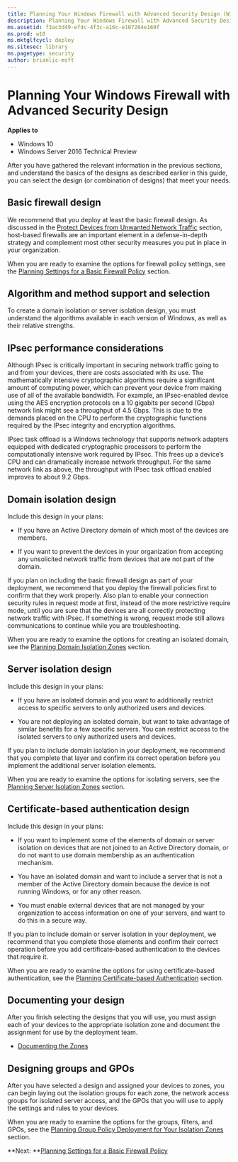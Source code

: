 ```yaml
---
title: Planning Your Windows Firewall with Advanced Security Design (Windows 10)
description: Planning Your Windows Firewall with Advanced Security Design
ms.assetid: f3ac3d49-ef4c-4f3c-a16c-e107284e169f
ms.prod: w10
ms.mktglfcycl: deploy
ms.sitesec: library
ms.pagetype: security
author: brianlic-msft
---
```


# Planning Your Windows Firewall with Advanced Security Design

**Applies to**
-   Windows 10
-   Windows Server 2016 Technical Preview

After you have gathered the relevant information in the previous sections, and understand the basics of the designs as described earlier in this guide, you can select the design (or combination of designs) that meet your needs.

## Basic firewall design

We recommend that you deploy at least the basic firewall design. As discussed in the [Protect Devices from Unwanted Network Traffic](protect-devices-from-unwanted-network-traffic.md) section, host-based firewalls are an important element in a defense-in-depth strategy and complement most other security measures you put in place in your organization.

When you are ready to examine the options for firewall policy settings, see the [Planning Settings for a Basic Firewall Policy](planning-settings-for-a-basic-firewall-policy.md) section.

## Algorithm and method support and selection

To create a domain isolation or server isolation design, you must understand the algorithms available in each version of Windows, as well as their relative strengths.

## IPsec performance considerations

Although IPsec is critically important in securing network traffic going to and from your devices, there are costs associated with its use. The mathematically intensive cryptographic algorithms require a significant amount of computing power, which can prevent your device from making use of all of the available bandwidth. For example, an IPsec-enabled device using the AES encryption protocols on a 10 gigabits per second (Gbps) network link might see a throughput of 4.5 Gbps. This is due to the demands placed on the CPU to perform the cryptographic functions required by the IPsec integrity and encryption algorithms.

IPsec task offload is a Windows technology that supports network adapters equipped with dedicated cryptographic processors to perform the computationally intensive work required by IPsec. This frees up a device’s CPU and can dramatically increase network throughput. For the same network link as above, the throughput with IPsec task offload enabled improves to about 9.2 Gbps.

## Domain isolation design


Include this design in your plans:

-   If you have an Active Directory domain of which most of the devices are members.

-   If you want to prevent the devices in your organization from accepting any unsolicited network traffic from devices that are not part of the domain.

If you plan on including the basic firewall design as part of your deployment, we recommend that you deploy the firewall policies first to confirm that they work properly. Also plan to enable your connection security rules in request mode at first, instead of the more restrictive require mode, until you are sure that the devices are all correctly protecting network traffic with IPsec. If something is wrong, request mode still allows communications to continue while you are troubleshooting.

When you are ready to examine the options for creating an isolated domain, see the [Planning Domain Isolation Zones](planning-domain-isolation-zones.md) section.

## Server isolation design


Include this design in your plans:

-   If you have an isolated domain and you want to additionally restrict access to specific servers to only authorized users and devices.

-   You are not deploying an isolated domain, but want to take advantage of similar benefits for a few specific servers. You can restrict access to the isolated servers to only authorized users and devices.

If you plan to include domain isolation in your deployment, we recommend that you complete that layer and confirm its correct operation before you implement the additional server isolation elements.

When you are ready to examine the options for isolating servers, see the [Planning Server Isolation Zones](planning-server-isolation-zones.md) section.

## Certificate-based authentication design


Include this design in your plans:

-   If you want to implement some of the elements of domain or server isolation on devices that are not joined to an Active Directory domain, or do not want to use domain membership as an authentication mechanism.

-   You have an isolated domain and want to include a server that is not a member of the Active Directory domain because the device is not running Windows, or for any other reason.

-   You must enable external devices that are not managed by your organization to access information on one of your servers, and want to do this in a secure way.

If you plan to include domain or server isolation in your deployment, we recommend that you complete those elements and confirm their correct operation before you add certificate-based authentication to the devices that require it.

When you are ready to examine the options for using certificate-based authentication, see the [Planning Certificate-based Authentication](planning-certificate-based-authentication.md) section.

## Documenting your design


After you finish selecting the designs that you will use, you must assign each of your devices to the appropriate isolation zone and document the assignment for use by the deployment team.

-   [Documenting the Zones](documenting-the-zones.md)

## Designing groups and GPOs


After you have selected a design and assigned your devices to zones, you can begin laying out the isolation groups for each zone, the network access groups for isolated server access, and the GPOs that you will use to apply the settings and rules to your devices.

When you are ready to examine the options for the groups, filters, and GPOs, see the [Planning Group Policy Deployment for Your Isolation Zones](planning-group-policy-deployment-for-your-isolation-zones.md) section.

**Next: **[Planning Settings for a Basic Firewall Policy](planning-settings-for-a-basic-firewall-policy.md)
